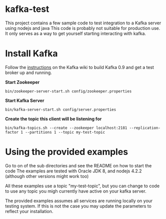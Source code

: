 kafka-test
==========

This project contains a few sample code to test integration to a Kafka server using nodejs and java
This code is probably not suitable for production use. It only serves as a way to get yourself starting interacting with kafka.

# Install Kafka
Follow the [instructions](http://kafka.apache.org/documentation.html#quickstart) on the Kafka wiki to build Kafka 0.9 and get a test broker up and running.

**Start Zookeeper**

`bin/zookeeper-server-start.sh config/zookeeper.properties`

**Start Kafka Server**

`bin/kafka-server-start.sh config/server.properties`

**Create the topic this client will be listening for**

`bin/kafka-topics.sh --create --zookeeper localhost:2181 --replication-factor 1 --partitions 1 --topic my-test-topic`

# Using the provided examples
Go to on of the sub directories and see the README on how to start the code
The examples are tested with Oracle JDK 8, and nodejs 4.2.2 (although other versions might work too)

All these examples use a topic "my-test-topic", but you can change to code to use any topic you migh currently have active on your kafka server.

The provided examples assumes all services are running locally on your testing system. If this is not the case you may update the parameters to reflect your installation.
